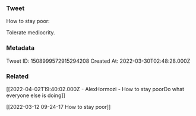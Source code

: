 ### Tweet
How to stay poor:

Tolerate mediocrity.

### Metadata
Tweet ID: 1508999572915294208
Created At: 2022-03-30T02:48:28.000Z

### Related
[[2022-04-02T19:40:02.000Z - AlexHormozi - How to stay poorDo what everyone else is doing]]

[[2022-03-12 09-24-17 How to stay poor]]

